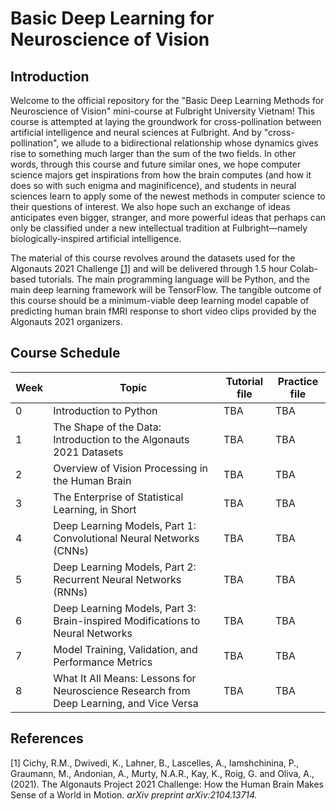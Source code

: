 # Basic Deep Learning for Neuroscience of Vision

## Introduction

Welcome to the official repository for the "Basic Deep Learning Methods for Neuroscience of Vision" mini-course at Fulbright University Vietnam! This course is attempted at laying the groundwork for cross-pollination between artificial intelligence and neural sciences at Fulbright. And by "cross-pollination", we allude to a bidirectional relationship whose dynamics gives rise to something much larger than the sum of the two fields. In other words, through this course and future similar ones, we hope computer science majors get inspirations from how the brain computes (and how it does so with such enigma and maginificence), and students in neural sciences learn to apply some of the newest methods in computer science to their questions of interest. We also hope such an exchange of ideas anticipates even bigger, stranger, and more powerful ideas that perhaps can only be classified under a new intellectual tradition at Fulbright—namely biologically-inspired artificial intelligence.

The material of this course revolves around the datasets used for the Algonauts 2021 Challenge [[1]](#1) and will be delivered through 1.5 hour Colab-based tutorials. The main programming language will be Python, and the main deep learning framework will be TensorFlow. The tangible outcome of this course should be a minimum-viable deep learning model capable of predicting human brain fMRI response to short video clips provided by the Algonauts 2021 organizers.

## Course Schedule 

| Week | Topic | Tutorial file | Practice file |
|---| --- | --- | --- |
| 0 | Introduction to Python | TBA | TBA |
| 1 | The Shape of the Data: Introduction to the Algonauts 2021 Datasets | TBA | TBA |
| 2 | Overview of Vision Processing in the Human Brain | TBA | TBA |
| 3 | The Enterprise of Statistical Learning, in Short | TBA | TBA |
| 4 | Deep Learning Models, Part 1: Convolutional Neural Networks (CNNs) | TBA | TBA |
| 5 | Deep Learning Models, Part 2: Recurrent Neural Networks (RNNs) | TBA | TBA |
| 6 | Deep Learning Models, Part 3: Brain-inspired Modifications to Neural Networks | TBA | TBA |
| 7 | Model Training, Validation, and Performance Metrics | TBA | TBA |
| 8 | What It All Means: Lessons for Neuroscience Research from Deep Learning, and Vice Versa | TBA | TBA |

## References
<a id="1">[1]</a> 
Cichy, R.M., Dwivedi, K., Lahner, B., Lascelles, A., Iamshchinina, P., Graumann, M., Andonian, A., Murty, N.A.R., Kay, K., Roig, G. and Oliva, A., (2021). 
The Algonauts Project 2021 Challenge: How the Human Brain Makes Sense of a World in Motion.
*arXiv preprint arXiv:2104.13714.*
